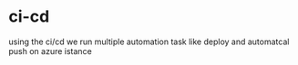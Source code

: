 # ci-cd
using the ci/cd we run multiple automation task like deploy and automatcal push on azure istance
